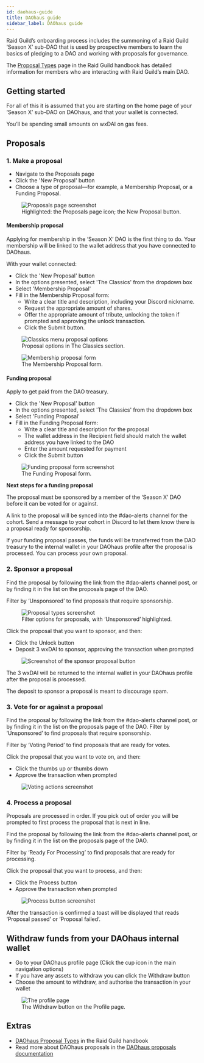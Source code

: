 ```yaml
---
id: daohaus-guide
title: DAOhaus guide
sidebar_label: DAOhaus guide
---
```


Raid Guild’s onboarding process includes the summoning of a Raid Guild ‘Season X’ sub-DAO that is used by prospective members to learn the basics of pledging to a DAO and working with proposals for governance.

The [Proposal Types](../operations/proposal-types) page in the Raid Guild handbook has detailed information for members who are interacting with Raid Guild’s main DAO.

## Getting started

For all of this it is assumed that you are starting on the home page of your ‘Season X’ sub-DAO on DAOhaus, and that your wallet is connected.

You’ll be spending small amounts on wxDAI on gas fees.

## Proposals

### 1. Make a proposal
* Navigate to the Proposals page
* Click the 'New Proposal' button
* Choose a type of proposal—for example, a Membership Proposal, or a Funding Proposal.

<figure>
    <img src="https://i.imgur.com/Pop7NhL.png" alt="Proposals page screenshot" />
    <figcaption>Highlighted: the Proposals page icon; the New Proposal button.</figcaption>
</figure>

#### Membership proposal
Applying for membership in the ‘Season X’ DAO is the first thing to do. Your membership will be linked to the wallet address that you have connected to DAOhaus.

With your wallet connected: 
* Click the 'New Proposal' button
* In the options presented, select 'The Classics' from the dropdown box
* Select 'Membership Proposal'
* Fill in the Membership Proposal form:
    * Write a clear title and description, including your Discord nickname.
    * Request the appropriate amount of shares.
    * Offer the appropriate amount of tribute, unlocking the token if prompted and approving the unlock transaction.
    * Click the Submit button.

<figure>
    <img src="https://i.imgur.com/ISFJCBc.png" alt="Classics menu proposal options" />
    <figcaption>Proposal options in The Classics section.</figcaption>
</figure>

<figure>
    <img src="https://i.imgur.com/WU34FDZ.png" alt="Membership proposal form" />
    <figcaption>The Membership Proposal form.</figcaption>
</figure>

#### Funding proposal

Apply to get paid from the DAO treasury.

* Click the 'New Proposal' button
* In the options presented, select 'The Classics' from the dropdown box
* Select 'Funding Proposal'
* Fill in the Funding Proposal form:
    * Write a clear title and description for the proposal
    * The wallet address in the Recipient field should match the wallet address you have linked to the DAO
    * Enter the amount requested for payment
    * Click the Submit button

<figure>
    <img src="https://i.imgur.com/Cb7G27A.png" alt="Funding proposal form screenshot" />
    <figcaption>The Funding Proposal form.</figcaption>
</figure>

**Next steps for a funding proposal**

The proposal must be sponsored by a member of the ‘Season X’ DAO before it can be voted for or against. 

A link to the proposal will be synced into the <span class='channels'>#dao-alerts</span> channel for the cohort. Send a message to your cohort in Discord to let them know there is a proposal ready for sponsorship.

If your funding proposal passes, the funds will be transferred from the DAO treasury to the internal wallet in your DAOhaus profile after the proposal is processed. You can process your own proposal.

### 2. Sponsor a proposal

Find the proposal by following the link from the <span class='channels'>#dao-alerts</span> channel post, or by finding it in the list on the proposals page of the DAO. 

Filter by ‘Unsponsored’ to find proposals that require sponsorship. 

<figure>
    <img src="https://i.imgur.com/9kDiWLi.png" alt="Proposal types screenshot" />
    <figcaption>Filter options for proposals, with ‘Unsponsored’ highlighted.</figcaption>
</figure>

Click the proposal that you want to sponsor, and then:

* Click the Unlock button
* Deposit 3 wxDAI to sponsor, approving the transaction when prompted

<figure>
    <img src="https://i.imgur.com/VgRmnYw.png" alt="Screenshot of the sponsor proposal button" />
</figure>

The 3 wxDAI will be returned to the internal wallet in your DAOhaus profile after the proposal is processed.

The deposit to sponsor a proposal is meant to discourage spam.

### 3. Vote for or against a proposal

Find the proposal by following the link from the <span class='channels'>#dao-alerts</span> channel post, or by finding it in the list on the proposals page of the DAO. Filter by ‘Unsponsored’ to find proposals that require sponsorship. 

Filter by ‘Voting Period’ to find proposals that are ready for votes.

Click the proposal that you want to vote on, and then:

* Click the thumbs up or thumbs down
* Approve the transaction when prompted

<figure>
    <img src="https://i.imgur.com/aKv2Dvo.png" alt="Voting actions screenshot" />
</figure>

### 4. Process a proposal

Proposals are processed in order. If you pick out of order you will be prompted to first process the proposal that is next in line.

Find the proposal by following the link from the #dao-alerts channel post, or by finding it in the list on the proposals page of the DAO. 

Filter by ‘Ready For Processing’ to find proposals that are ready for processing.

Click the proposal that you want to process, and then:

* Click the Process button
* Approve the transaction when prompted

<figure>
    <img src="https://i.imgur.com/0CIYKbz.png" alt="Process button screenshot" />
</figure>

After the transaction is confirmed a toast will be displayed that reads ‘Proposal passed’ or ‘Proposal failed’.

## Withdraw funds from your DAOhaus internal wallet

* Go to your DAOhaus profile page (Click the cup icon in the main navigation options)
* If you have any assets to withdraw you can click the Withdraw button
* Choose the amount to withdraw, and authorise the transaction in your wallet

<figure>
    <img src="https://i.imgur.com/XmrcSxZ.png" alt="The profile page" />
    <figcaption>The Withdraw button on the Profile page.</figcaption>
</figure>

## Extras

* [DAOhaus Proposal Types](../operations/proposal-types) in the Raid Guild handbook
* Read more about DAOhaus proposals in the <a href="https://daohaus.club/docs/proposals">DAOhaus proposals documentation</a>